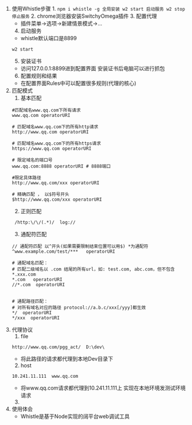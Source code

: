 1. 使用Whistle步骤
    1. 
        ```
        npm i whistle -g 全局安装
        w2 start 启动服务
        w2 stop 停止服务
        ```
    2. chrome浏览器安装SwitchyOmega插件
    3. 配置代理
    - 插件菜单->选项->新建情景模式->...
    4. 启动服务
    - whistle默认端口是8899
    ```
    w2 start
    ```
    5. 安装证书
    - 访问127.0.0.1:8899进到配置界面 安装证书后电脑可以进行抓包
    6. 配置规则和结果
    - 在配置界面Rules中可以配置很多规则(代理的核心)
2. 匹配模式
    1. 基本匹配
    ```
    #匹配域名www.qq.com下所有请求
    www.qq.com operatorURI

    # 匹配域名www.qq.com下的所有http请求
    http://www.qq.com operatorURI

    # 匹配域名www.qq.com下的所有https请求
    https://www.qq.com operatorURI

    # 限定域名的端口号
    www.qq.com:8888 operatorURI # 8888端口

    #限定具体路径
    http://www.qq.com/xxx operatorURI

    # 精确匹配 ， 以$符号开头
    $http://www.qq.com/xxx operatorURI
    ```
    2. 正则匹配
    ```
     /http:\/\/(.*)/  log://
    ```
    3. 通配符匹配
    ```
    // 通配符匹配 以^开头(如果需要限制结束位置可以用$) *为通配符
    ^www.example.com/test/***   operatorURI

    # 通配域名匹配：
    # 匹配二级域名以 .com 结尾的所有url，如: test.com, abc.com，但不包含 *.xxx.com
    *.com   operatorURI
    //*.com  operatorURI


    # 通配路径匹配：
    # 对所有域名对应的路径 protocol://a.b.c/xxx[/yyy]都生效
    */  operatorURI
    */xxx  operatorURI
    ```
3. 代理协议
    1. file
    ```
    http://www.qq.com/pgg_act/  D:\dev\  
    ```
    - 将此路径的请求都代理到本地Dev目录下
    2. host
    ```
    10.241.11.111  www.qq.com
    ```
    - 将www.qq.com请求都代理到10.241.11.111上 实现在本地环境发测试环境请求
    3. 
4. 使用体会
    - Whistle是基于Node实现的阔平台web调试工具